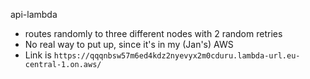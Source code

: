 api-lambda
 - routes randomly to three different nodes with 2 random retries
 - No real way to put up, since it's in my (Jan's) AWS
 - Link is ``https://qqqnbsw57m6ed4kdz2nyevyx2m0cduru.lambda-url.eu-central-1.on.aws/``